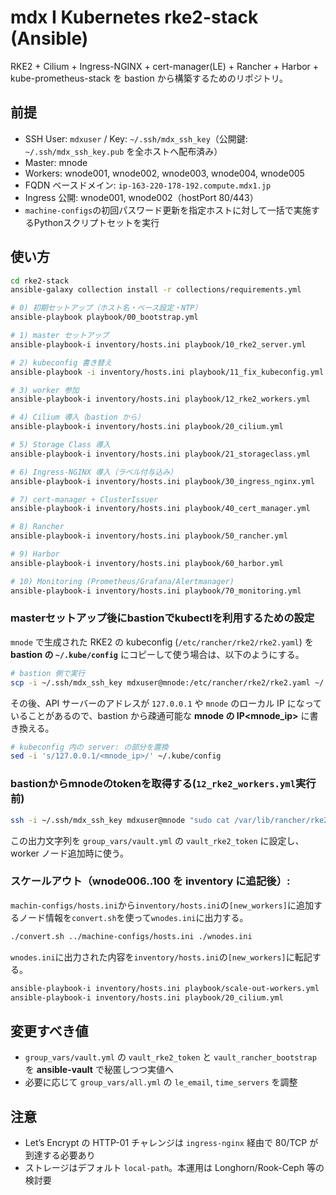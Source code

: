 # mdx I Kubernetes rke2-stack (Ansible)

RKE2 + Cilium + Ingress-NGINX + cert-manager(LE) + Rancher + Harbor + kube-prometheus-stack を
bastion から構築するためのリポジトリ。

## 前提
- SSH User: `mdxuser` / Key: `~/.ssh/mdx_ssh_key`（公開鍵: `~/.ssh/mdx_ssh_key.pub` を全ホストへ配布済み）
- Master: mnode 
- Workers: wnode001, wnode002, wnode003, wnode004, wnode005
- FQDN ベースドメイン: `ip-163-220-178-192.compute.mdx1.jp`
- Ingress 公開: wnode001, wnode002（hostPort 80/443）
- `machine-configs`の初回パスワード更新を指定ホストに対して一括で実施するPythonスクリプトセットを実行

## 使い方
```bash
cd rke2-stack
ansible-galaxy collection install -r collections/requirements.yml

# 0) 初期セットアップ（ホスト名・ベース設定・NTP）
ansible-playbook playbook/00_bootstrap.yml

# 1) master セットアップ
ansible-playbook-i inventory/hosts.ini playbook/10_rke2_server.yml

# 2) kubeconfig 書き替え
ansible-playbook -i inventory/hosts.ini playbook/11_fix_kubeconfig.yml

# 3) worker 参加
ansible-playbook-i inventory/hosts.ini playbook/12_rke2_workers.yml

# 4) Cilium 導入（bastion から）
ansible-playbook-i inventory/hosts.ini playbook/20_cilium.yml

# 5) Storage Class 導入
ansible-playbook-i inventory/hosts.ini playbook/21_storageclass.yml

# 6) Ingress-NGINX 導入（ラベル付与込み）
ansible-playbook-i inventory/hosts.ini playbook/30_ingress_nginx.yml

# 7) cert-manager + ClusterIssuer
ansible-playbook-i inventory/hosts.ini playbook/40_cert_manager.yml

# 8) Rancher
ansible-playbook-i inventory/hosts.ini playbook/50_rancher.yml

# 9) Harbor
ansible-playbook-i inventory/hosts.ini playbook/60_harbor.yml

# 10) Monitoring (Prometheus/Grafana/Alertmanager)
ansible-playbook-i inventory/hosts.ini playbook/70_monitoring.yml
```

### masterセットアップ後にbastionでkubectlを利用するための設定

`mnode` で生成された RKE2 の kubeconfig (`/etc/rancher/rke2/rke2.yaml`) を **bastion の `~/.kube/config`** にコピーして使う場合は、以下のようにする。

```bash
# bastion 側で実行
scp -i ~/.ssh/mdx_ssh_key mdxuser@mnode:/etc/rancher/rke2/rke2.yaml ~/.kube/config
```

その後、API サーバーのアドレスが `127.0.0.1` や `mnode` のローカル IP になっていることがあるので、bastion から疎通可能な **mnode の IP<mnode_ip>** に書き換える。

```bash
# kubeconfig 内の server: の部分を置換
sed -i 's/127.0.0.1/<mnode_ip>/' ~/.kube/config
```

### bastionからmnodeのtokenを取得する(`12_rke2_workers.yml`実行前)

```bash
ssh -i ~/.ssh/mdx_ssh_key mdxuser@mnode "sudo cat /var/lib/rancher/rke2/server/token"
```

この出力文字列を `group_vars/vault.yml` の `vault_rke2_token` に設定し、worker ノード追加時に使う。

### スケールアウト（wnode006..100 を inventory に追記後）:

`machin-configs/hosts.ini`から`inventory/hosts.ini`の`[new_workers]`に追加するノード情報を`convert.sh`を使って`wnodes.ini`に出力する。

```bash
./convert.sh ../machine-configs/hosts.ini ./wnodes.ini
```

`wnodes.ini`に出力された内容を`inventory/hosts.ini`の`[new_workers]`に転記する。

```bash
ansible-playbook-i inventory/hosts.ini playbook/scale-out-workers.yml
ansible-playbook-i inventory/hosts.ini playbook/20_cilium.yml
```

## 変更すべき値
- `group_vars/vault.yml` の `vault_rke2_token` と `vault_rancher_bootstrap` を **ansible-vault** で秘匿しつつ実値へ
- 必要に応じて `group_vars/all.yml` の `le_email`, `time_servers` を調整

## 注意
- Let’s Encrypt の HTTP-01 チャレンジは `ingress-nginx` 経由で 80/TCP が到達する必要あり
- ストレージはデフォルト `local-path`。本運用は Longhorn/Rook-Ceph 等の検討要
